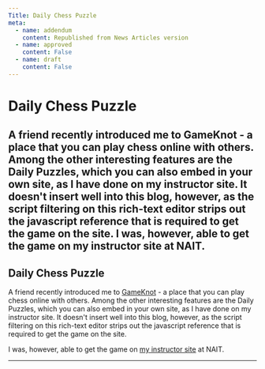 ```yaml
---
Title: Daily Chess Puzzle
meta:
  - name: addendum
    content: Republished from News Articles version
  - name: approved
    content: False
  - name: draft
    content: False
---
```

# Daily Chess Puzzle
A friend recently introduced me to GameKnot - a place that you can play chess online with others. Among the other interesting features are the Daily Puzzles, which you can also embed in your own site, as I have done on my instructor site. It doesn't insert well into this blog, however, as the script filtering on this rich-text editor strips out the javascript reference that is required to get the game on the site.  I was, however, able to get the game on my instructor site at NAIT.
---
## Daily Chess Puzzle

A friend recently introduced me to [GameKnot](http://www.gameknot.com/) - a place that you can play chess online with others. Among the other interesting features are the Daily Puzzles, which you can also embed in your own site, as I have done on my instructor site. It doesn't insert well into this blog, however, as the script filtering on this rich-text editor strips out the javascript reference that is required to get the game on the site.



I was, however, able to get the game on [my instructor site](http://cst.nait.ca/staff/dgilleland/OtherStuff/PlayaLittle/tabid/122/Default.aspx) at NAIT.




---
